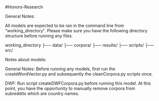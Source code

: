 #Honors-Research

General Notes:

All models are expected to be ran in the command line from "working_directory". Please make sure you have the following directory structure before running any files. 

working_directory
├── data/
    ├── corpora/
    ├── results/
├── scripts/
├── src/

Notes about models:

General Notes:
Before running any models, first run the createWordVector.py and subsequently the cleanCorpora.py scripts once.

DWF:
Run script createDWFCorpora.py before running this model. At this point, you have the opportunity to manually remove corpora from subreddits which are country names.

<!-- 

Models (located in src directory):

UWF.py
Inputs: 
    - path to directory containing cleaned corpora
    - path to word vector file
Outputs:
    - file containing vector cosines for each corpus processed
    - average and standard error across corpora (printed to terminal)
    - 6 histograms: each for a different quantile pair. Histograms show cosine similaritie values for all processed corpora.
Notes: 
    - Before running this model, you must have ran createWordVector.py and cleanCorpora.py
    - To adjust histogram domain/co-domain, you must hardcode it. The current specifications are optimized to process the set of 5200 corpora used in this study.

DWF.py
Input:
    - path to directory containing cleaned corpora
    - path to word vector file
Output:
    - file containing vector cosines for each corpus processed
    - average and standard error across corpora (printed to terminal)
    - 6 histograms: each for a different quantile pair. Histograms show cosine similaritie values for all processed corpora.
Notes: 
    - Before running this model, you must have ran createWordVector.py, cleanCorpora.py, and createDWFCorpora.py
    - To adjust histogram domain/co-domain, you must hardcode it. The current specifications are optimized to process the set of 5200 corpora used in this study. 

UDF.py
Input:
    - path to directory containing cleaned corpora 
    - path to discourse vector file
Output:
    - file containing vector cosines for each corpus processed
    - average and standard error across corpora (printed to terminal)
    - 6 histograms: each for a different quantile pair. Histograms show cosine similaritie values for all processed corpora.
Notes: 
    - Before running this model, you must have ran createDiscourseVector.py, cleanCorpora.py, and createDWFCorpora.py
    - To adjust histogram domain/co-domain, you must hardcode it. The current specifications are optimized to process the set of 5200 corpora used in this study. 

-------------------------------

Scripts:

createWordVector.py
Input: a directory containing unprocessed reddit corpora
Output: generates 150,000 most common words across a given set of corpora

cleanCorpora.py
Input: directory containing unprocessed reddit corpora (.txt format), set of vector words
Output: a directory containing the corresponding processed corpora. Each processed or "cleaned" corpora is a csv file containing comments which now contain exclusively vector words in them. They also contain comment metadata.

createDWFCorpora.py
Input: 
    - directory containing cleaned reddit corpora
Output: 
    - a new directory containing 100,000-word discourse corpora.
Notes: 
    - After running this script, outlier corpora (such as bots and foreign languaged subreddits) must be removed manually. See methods section of paper for more details.


    
    -->